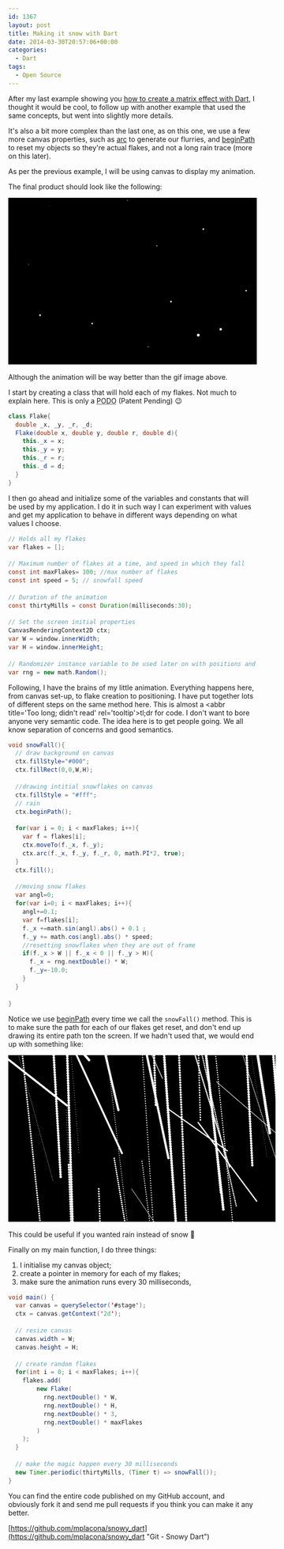 ```yaml
---
id: 1367
layout: post
title: Making it snow with Dart
date: 2014-03-30T20:57:06+00:00
categories:
  - Dart
tags:
  - Open Source
---
```

After my last example showing you [how to create a matrix effect with Dart](http://www.placona.co.uk/1361/open-source/dart/matrix-effect-with-dart/ "Matrix effect with Dart"), I thought it would be cool, to follow up with another example that used the same concepts, but went into slightly more details.

It's also a bit more complex than the last one, as on this one, we use a few more canvas properties, such as <a title="CanvasRenderingContext2D - Arc" href="https://api.dartlang.org/apidocs/channels/stable/#dart-dom-html.CanvasRenderingContext2D@id_arc" target="_blank" class="broken_link">arc</a> to generate our flurries, and <a title="CanvasRenderingContext2D - beginPath" href="https://api.dartlang.org/apidocs/channels/stable/#dart-dom-html.CanvasRenderingContext2D@id_beginPath" target="_blank" class="broken_link">beginPath</a> to reset my objects so they're actual flakes, and not a long rain trace (more on this later).

As per the previous example, I will be using canvas to display my animation.

The final product should look like the following:

<img class="alignnone size-full wp-image-1368" alt="Dart Snow" src="/images/2014/03/dart_snow.gif" width="542" height="337" />

Although the animation will be way better than the gif image above.

I start by creating a class that will hold each of my flakes. Not much to explain here. This is only a <abbr title='Plain Old Dart Object' rel='tooltip'>PODO</abbr> (Patent Pending) 😉

```java
class Flake{
  double _x, _y, _r, _d;
  Flake(double x, double y, double r, double d){
    this._x = x;
    this._y = y;
    this._r = r;
    this._d = d;
  }
}
```

I then go ahead and initialize some of the variables and constants that will be used by my application. I do it in such way I can experiment with values and get my application to behave in different ways depending on what values I choose.

```java
// Holds all my flakes
var flakes = [];
 
// Maximum number of flakes at a time, and speed in which they fall
const int maxFlakes= 100; //max number of flakes
const int speed = 5; // snowfall speed
 
// Duration of the animation
const thirtyMills = const Duration(milliseconds:30);
 
// Set the screen initial properties
CanvasRenderingContext2D ctx;
var W = window.innerWidth;
var H = window.innerHeight;
 
// Randomizer instance variable to be used later on with positions and sizes
var rng = new math.Random();
```

Following, I have the brains of my little animation. Everything happens here, from canvas set-up, to flake creation to positioning. I have put together lots of different steps on the same method here. This is almost a <abbr title='Too long; didn't read' rel='tooltip'>tl;dr</abbr> for code. I don't want to bore anyone very semantic code. The idea here is to get people going. We all know separation of concerns and good semantics.

```java
void snowFall(){
  // draw background on canvas
  ctx.fillStyle="#000";
  ctx.fillRect(0,0,W,H);
  
  //drawing intitial snowflakes on canvas
  ctx.fillStyle = "#fff";
  // rain 
  ctx.beginPath();
  
  for(var i = 0; i < maxFlakes; i++){
    var f = flakes[i];
    ctx.moveTo(f._x, f._y);
    ctx.arc(f._x, f._y, f._r, 0, math.PI*2, true);
  }
  ctx.fill();
  
  //moving snow flakes
  var angl=0;
  for(var i=0; i < maxFlakes; i++){
    angl+=0.1;
    var f=flakes[i];
    f._x +=math.sin(angl).abs() + 0.1 ;
    f._y += math.cos(angl).abs() * speed;
    //resetting snowflakes when they are out of frame
    if(f._x > W || f._x < 0 || f._y > H){
      f._x = rng.nextDouble() * W;
      f._y=-10.0;
    }
  }
  
}
```

Notice we use <a title="W3Schools beginPath" href="http://www.w3schools.com/tags/canvas_beginpath.asp" target="_blank">beginPath</a> every time we call the `snowFall()` method. This is to make sure the path for each of our flakes get reset, and don't end up drawing its entire path ton the screen. If we hadn't used that, we would end up with something like:

<div id="attachment_1369" style="width: 552px" class="wp-caption alignnone">
  <img class="size-full wp-image-1369" alt="Dart Rain" src="/images/2014/03/dart_rain.gif" width="542" height="337" />
  
  <p class="wp-caption-text">
    This could be useful if you wanted rain instead of snow 🙂
  </p>
</div>

Finally on my main function, I do three things:

  1. I initialise my canvas object;
  2. create a pointer in memory for each of my flakes;
  3. make sure the animation runs every 30 milliseconds,

```java
void main() {
  var canvas = querySelector('#stage');
  ctx = canvas.getContext('2d');
  
  // resize canvas
  canvas.width = W;
  canvas.height = H;
  
  // create random flakes
  for(int i = 0; i < maxFlakes; i++){
    flakes.add(
        new Flake(
          rng.nextDouble() * W,
          rng.nextDouble() * H,
          rng.nextDouble() * 3,
          rng.nextDouble() * maxFlakes
        )
    );
  }
    
  // make the magic happen every 30 milliseconds
  new Timer.periodic(thirtyMills, (Timer t) => snowFall());
}
```

You can find the entire code published on my GitHub account, and obviously fork it and send me pull requests if you think you can make it any better.

[https://github.com/mplacona/snowy_dart](https://github.com/mplacona/snowy_dart "Git - Snowy Dart")
